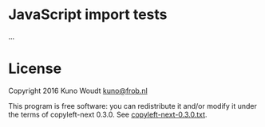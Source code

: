 
JavaScript import tests
=======================

...


License
=======

Copyright 2016  Kuno Woudt <kuno@frob.nl>

This program is free software: you can redistribute it and/or modify
it under the terms of copyleft-next 0.3.0.  See
[copyleft-next-0.3.0.txt](copyleft-next-0.3.0.txt).

